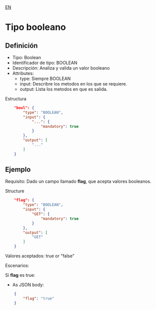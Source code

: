 [EN](BOOLEAN.md)
# Tipo booleano

## Definición
* Tipo: Boolean
* Identificador de tipo: BOOLEAN
* Descripción: Analiza y valida un valor booleano
* Attributes:
  * type: Siempre BOOLEAN
  * input: Describre los metodos en los que se requiere.
  * output: Lista los metodos en que es salida.

Estructura
```json
	"bool": {
		"type": "BOOLEAN",
		"input": {
			"...": {
				"mandatory": true
			}
		},
		"output": [
			"..."
		]
	}
```

## Ejemplo

Requisito: Dado un campo llamado __flag__, que acepta valores booleanos.

Structure
```json
	"flag": {
		"type": "BOOLEAN",
		"input": {
			"GET": {
				"mandatory": true
			}
		},
		"output": [
			"GET"
		]
	}
```

Valores aceptados: true or "false"

Escenarios:

Si __flag__ es true:
* As JSON body:
```json
	{
		"flag": "true"
	}
```
